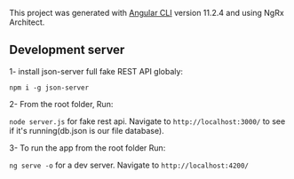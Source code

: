 
This project was generated with [Angular CLI](https://github.com/angular/angular-cli) version 11.2.4 and using NgRx Architect.

## Development server

1- install json-server full fake REST API globaly:

`npm i -g json-server`

2- From the root folder, Run:

`node server.js` for fake rest api. Navigate to `http://localhost:3000/` to see if it's running(db.json is our file database).

3- To run the app from the root folder Run:

`ng serve -o` for a dev server. Navigate to `http://localhost:4200/`
